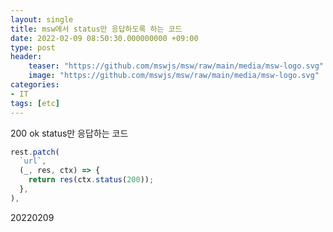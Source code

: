 ```yaml
---
layout: single
title: msw에서 status만 응답하도록 하는 코드
date: 2022-02-09 08:50:30.000000000 +09:00
type: post
header:
    teaser: "https://github.com/mswjs/msw/raw/main/media/msw-logo.svg"
    image: "https://github.com/mswjs/msw/raw/main/media/msw-logo.svg"
categories:
- IT
tags: [etc]
---
```


200 ok status만 응답하는 코드

```javascript
rest.patch(
  `url`,
  (_, res, ctx) => {
    return res(ctx.status(200));
  },
),
```

20220209
